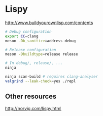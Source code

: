 # Lispy

http://www.buildyourownlisp.com/contents


```bash
# Debug configuration
export CC=clang
meson -Db_sanitize=address debug

# Release configuration
meson -Dbuildtype=release release
```

```bash
# In debug/, release/, ...
ninja
```

```bash
ninja scan-build # requires clang-analyser
valgrind --leak-check=yes ./repl
```


## Other resources

http://norvig.com/lispy.html
